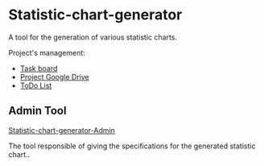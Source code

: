 # Statistic-chart-generator
A tool for the generation of various statistic charts.

Project's management:
<ul>
  <li><a href="https://app.asana.com/0/587752882179428/587752882179428">Task board</a></li>
  <li><a href="https://drive.google.com/drive/u/0/folders/1ogiqh1NLmSSK36qqUwIFDd7oyfEoBr4S">Project Google Drive</a></li>
  <li><a href="https://docs.google.com/document/d/14a1CWnzBich-pGKLWX2_gXbw1Fh33JB0B499shcCaaM/edit?usp=sharing">ToDo List</a></li>
</ul>
  
## Admin Tool
[Statistic-chart-generator-Admin](https://github.com/AthanSoulis/Statistic-chart-generator-Admin)

The tool responsible of giving the specifications for the generated statistic chart..
